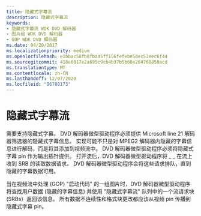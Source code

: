 ```yaml
---
title: 隐藏式字幕流
description: 隐藏式字幕流
keywords:
- 隐藏式字幕流 WDK DVD 解码器
- 图片组 WDK DVD 解码器
- GOP WDK DVD 解码器
ms.date: 04/20/2017
ms.localizationpriority: medium
ms.openlocfilehash: e1bbac58fb8fbaa5ff156fefebe58ec53eec6f44
ms.sourcegitcommit: 418e6617e2a695c9cb4b37b5b60e264760858acd
ms.translationtype: MT
ms.contentlocale: zh-CN
ms.lasthandoff: 12/07/2020
ms.locfileid: "96788173"
---
```

# <a name="closed-captioning-streams"></a>隐藏式字幕流





需要支持隐藏式字幕。 DVD 解码器微型驱动程序必须提供 Microsoft line 21 解码器筛选器的隐藏式字幕信息。 实现可能不只是对 MPEG2 解码器内隐藏的字幕信息进行解码，而是将其添加到视频流中。 DVD 解码器微型驱动程序必须将隐藏式字幕 pin 作为输出插针提供。 打开流后，DVD 解码器微型驱动程序将 \_ \_ 在流上收到 SRB 的读取数据请求。 DVD 解码器微型驱动程序会将这些请求排队，直到隐藏的字幕数据可用。

当在视频流中处理 (GOP) "启动代码" 的一组图片时，DVD 解码器微型驱动程序将查找用户数据 (隐藏的字幕信息) 并使用 "隐藏式字幕流" 队列中的一个流请求块 (SRBs）返回该信息。 所有数据不连续性和格式块更改都应该从视频 pin 传播到隐藏式字幕 pin。

 

 





